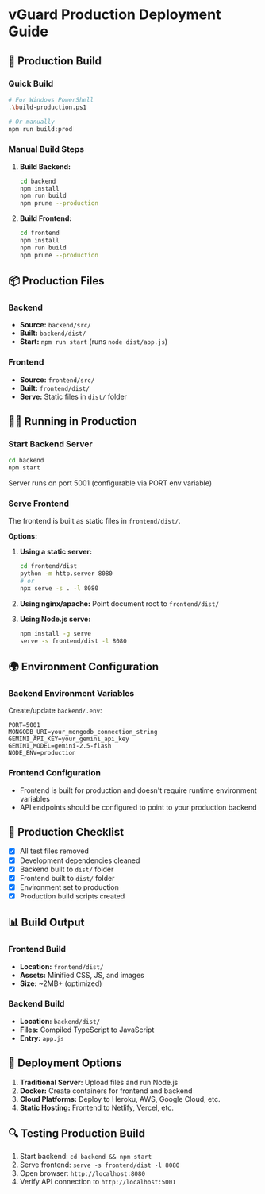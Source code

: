 # vGuard Production Deployment Guide

## 🚀 Production Build

### Quick Build
```bash
# For Windows PowerShell
.\build-production.ps1

# Or manually
npm run build:prod
```

### Manual Build Steps
1. **Build Backend:**
   ```bash
   cd backend
   npm install
   npm run build
   npm prune --production
   ```

2. **Build Frontend:**
   ```bash
   cd frontend
   npm install
   npm run build
   npm prune --production
   ```

## 📦 Production Files

### Backend
- **Source:** `backend/src/`
- **Built:** `backend/dist/`
- **Start:** `npm run start` (runs `node dist/app.js`)

### Frontend
- **Source:** `frontend/src/`
- **Built:** `frontend/dist/`
- **Serve:** Static files in `dist/` folder

## 🏃‍♂️ Running in Production

### Start Backend Server
```bash
cd backend
npm start
```
Server runs on port 5001 (configurable via PORT env variable)

### Serve Frontend
The frontend is built as static files in `frontend/dist/`. 

**Options:**
1. **Using a static server:**
   ```bash
   cd frontend/dist
   python -m http.server 8080
   # or
   npx serve -s . -l 8080
   ```

2. **Using nginx/apache:** Point document root to `frontend/dist/`

3. **Using Node.js serve:**
   ```bash
   npm install -g serve
   serve -s frontend/dist -l 8080
   ```

## 🌍 Environment Configuration

### Backend Environment Variables
Create/update `backend/.env`:
```env
PORT=5001
MONGODB_URI=your_mongodb_connection_string
GEMINI_API_KEY=your_gemini_api_key
GEMINI_MODEL=gemini-2.5-flash
NODE_ENV=production
```

### Frontend Configuration
- Frontend is built for production and doesn't require runtime environment variables
- API endpoints should be configured to point to your production backend

## 🔧 Production Checklist

- [x] All test files removed
- [x] Development dependencies cleaned
- [x] Backend built to `dist/` folder
- [x] Frontend built to `dist/` folder
- [x] Environment set to production
- [x] Production build scripts created

## 📊 Build Output

### Frontend Build
- **Location:** `frontend/dist/`
- **Assets:** Minified CSS, JS, and images
- **Size:** ~2MB+ (optimized)

### Backend Build
- **Location:** `backend/dist/`
- **Files:** Compiled TypeScript to JavaScript
- **Entry:** `app.js`

## 🚀 Deployment Options

1. **Traditional Server:** Upload files and run Node.js
2. **Docker:** Create containers for frontend and backend
3. **Cloud Platforms:** Deploy to Heroku, AWS, Google Cloud, etc.
4. **Static Hosting:** Frontend to Netlify, Vercel, etc.

## 🔍 Testing Production Build

1. Start backend: `cd backend && npm start`
2. Serve frontend: `serve -s frontend/dist -l 8080`
3. Open browser: `http://localhost:8080`
4. Verify API connection to `http://localhost:5001`
